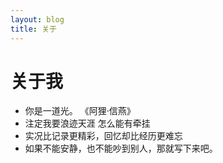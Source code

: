 ```yaml
---
layout: blog
title: 关于
---
```


关于我
======
  
- 你是一道光。       《阿狸·信燕》  
- 注定我要浪迹天涯  怎么能有牵挂
- 实况比记录更精彩，回忆却比经历更难忘
- 如果不能安静，也不能吵到别人，那就写下来吧。

